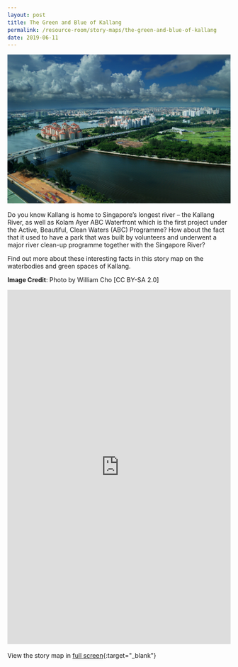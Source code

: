 ```yaml
---
layout: post
title: The Green and Blue of Kallang
permalink: /resource-room/story-maps/the-green-and-blue-of-kallang
date: 2019-06-11
---
```


![Banner for The Green and Blue of Kallang](/images/banner-storymaps-green-blue-kallang.jpg)

Do you know Kallang is home to Singapore’s longest river – the Kallang River, as well as Kolam Ayer ABC Waterfront which is the first project under the Active, Beautiful, Clean Waters (ABC) Programme? How about the fact that it used to have a park that was built by volunteers and underwent a major river clean-up programme together with the Singapore River? 

Find out more about these interesting facts in this story map on the waterbodies and green spaces of Kallang.

**Image Credit**: Photo by William Cho [CC BY-SA 2.0]

<iframe src="https://uploads.knightlab.com/storymapjs/04f5c05311b7e48aadefd0cdd269c308/kallang-water-bodies-parks-and-bridges/index.html" frameborder="0" width="100%" height="800"></iframe>

View the story map in [full screen](https://uploads.knightlab.com/storymapjs/04f5c05311b7e48aadefd0cdd269c308/kallang-water-bodies-parks-and-bridges/index.html){:target="_blank"}
